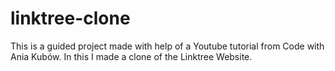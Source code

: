 # linktree-clone
This is a guided project made with help of a Youtube tutorial from Code with Ania Kubów. In this I made a clone of the Linktree Website.
